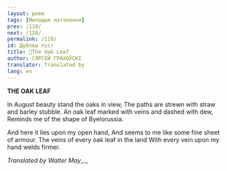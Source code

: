 ```yaml
---
layout: poem
tags: [Мелодыя натхнення]
prev: /118/
next: /120/
permalink: /119/
id: Дубовы ліст
title: 🚧The Oak Leaf
author: СЯРГЕЙ ГРАХОЎСКІ
translator: Translated by 
lang: en
---
```



**THE  OAK  LEAF**

In August beauty stand the oaks in view, The paths are strewn with straw and barley stubble. An oak leaf marked with veins and dashed with dew, Reminds me of the shape of Byelorussia.

And here it lies upon my open hand, And seems to me like some fine sheet of armour. The veins of every oak leaf in the land With every vein upon my hand welds firmer.

_Translated by Walter May__._
